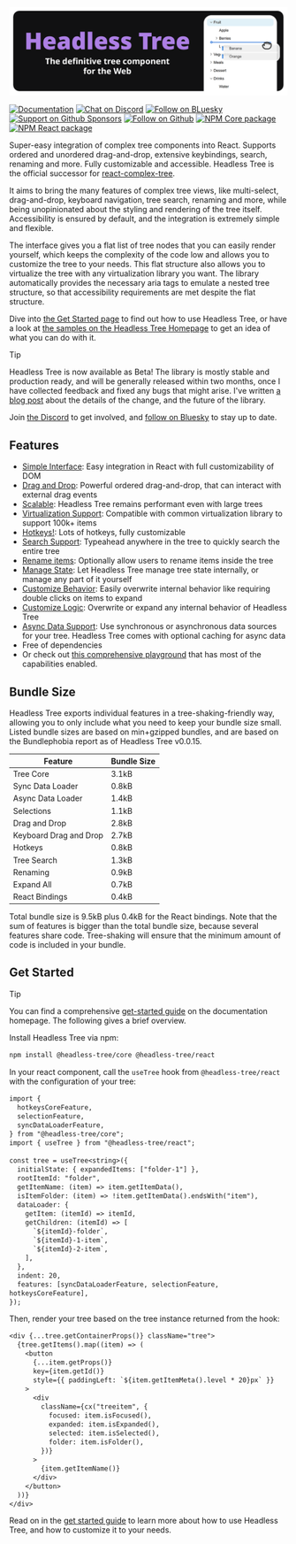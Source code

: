![Headless Tree](https://github.com/lukasbach/headless-tree/raw/main/packages/docs/static/img/banner-github.png)

[![Documentation](https://img.shields.io/badge/docs-1e1f22?style=flat)](https://headless-tree.lukasbach.com/)
[![Chat on Discord](https://img.shields.io/badge/discord-4c57d9?style=flat&logo=discord&logoColor=ffffff)](https://discord.gg/KuZ6EezzVw)
[![Follow on BLuesky](https://img.shields.io/badge/bluesky-0285FF?style=flat&logo=bluesky&logoColor=ffffff)](https://bsky.app/profile/lukasbach.bsky.social)
[![Support on Github Sponsors](https://img.shields.io/badge/sponsor-EA4AAA?style=flat&logo=githubsponsors&logoColor=ffffff)](https://github.com/sponsors/lukasbach)
[![Follow on Github](https://img.shields.io/badge/follow-181717?style=flat&logo=github&logoColor=ffffff)](https://github.com/lukasbach)
[![NPM Core package](https://img.shields.io/badge/core-CB3837?style=flat&logo=npm&logoColor=ffffff)](https://www.npmjs.com/package/@headless-tree/core)
[![NPM React package](https://img.shields.io/badge/react-CB3837?style=flat&logo=npm&logoColor=ffffff)](https://www.npmjs.com/package/@headless-tree/react)


Super-easy integration of complex tree components into React. Supports ordered 
and unordered drag-and-drop, extensive keybindings, search, renaming and more.
Fully customizable and accessible. Headless Tree is the official successor for
[react-complex-tree](https://github.com/lukasbach/react-complex-tree).

It aims to bring the many features of complex tree views, like multi-select,
drag-and-drop, keyboard navigation, tree search, renaming and more, while
being unopinionated about the styling and rendering of the tree itself.
Accessibility is ensured by default, and the integration is extremely
simple and flexible. 

The interface gives you a flat list of tree nodes
that you can easily render yourself, which keeps the complexity of the
code low and allows you to customize the tree to your needs. This flat
structure also allows you to virtualize the tree with any virtualization
library you want. The library automatically provides the necessary
aria tags to emulate a nested tree structure, so that accessibility
requirements are met despite the flat structure.

Dive into [the Get Started page](https://headless-tree.lukasbach.com/getstarted)
to find out how to use Headless Tree, or have a look at
[the samples on the Headless Tree Homepage](https://headless-tree.lukasbach.com/#demogrid)
to get an idea of what you can do with it.

> [!TIP]  
> Headless Tree is now available as Beta! The library is mostly stable and
> production ready, and will be generally released within two months, once
> I have collected feedback and fixed any bugs that might arise. I've written
> [a blog post](https://medium.com/@lukasbach/headless-tree-and-the-future-of-react-complex-tree-fc920700e82a)
> about the details of the change, and the future of the library.
> 
> Join
> [the Discord](https://discord.gg/KuZ6EezzVw) to get involved, and
> [follow on Bluesky](https://bsky.app/profile/lukasbach.bsky.social) to
> stay up to date.

## Features

- [Simple Interface](https://headless-tree.lukasbach.com/?demo=0#demogrid): Easy integration in React with full customizability of DOM
- [Drag and Drop](https://headless-tree.lukasbach.com/?demo=1#demogrid): Powerful ordered drag-and-drop, that can interact with external drag events
- [Scalable](https://headless-tree.lukasbach.com/?demo=2#demogrid): Headless Tree remains performant even with large trees
- [Virtualization Support](https://headless-tree.lukasbach.com/?demo=3#demogrid): Compatible with common virtualization library to support 100k+ items
- [Hotkeys!](https://headless-tree.lukasbach.com/?demo=4#demogrid): Lots of hotkeys, fully customizable
- [Search Support](https://headless-tree.lukasbach.com/?demo=5#demogrid): Typeahead anywhere in the tree to quickly search the entire tree
- [Rename items](https://headless-tree.lukasbach.com/?demo=6#demogrid): Optionally allow users to rename items inside the tree
- [Manage State](https://headless-tree.lukasbach.com/?demo=7#demogrid): Let Headless Tree manage tree state internally, or manage any part of it yourself
- [Customize Behavior](https://headless-tree.lukasbach.com/?demo=8#demogrid): Easily overwrite internal behavior like requiring double clicks on items to expand
- [Customize Logic](https://headless-tree.lukasbach.com/?demo=9#demogrid): Overwrite or expand any internal behavior of Headless Tree
- [Async Data Support](https://headless-tree.lukasbach.com/?demo=10#demogrid): Use synchronous or asynchronous data sources for your tree. Headless Tree comes with optional caching for async data
- Free of dependencies
- Or check out [this comprehensive playground](https://headless-tree.lukasbach.com/?demo=11#demogrid) that has most of the capabilities enabled.

## Bundle Size

Headless Tree exports individual features in a tree-shaking-friendly
way, allowing you to only include what you need to keep your bundle size
small. Listed bundle sizes are based on min+gzipped bundles, and are
based on the Bundlephobia report as of Headless Tree v0.0.15.

| Feature                | Bundle Size |
|------------------------|-------------|
| Tree Core              | 3.1kB       |
| Sync Data Loader       | 0.8kB       |
| Async Data Loader      | 1.4kB       |
| Selections             | 1.1kB       |
| Drag and Drop          | 2.8kB       |
| Keyboard Drag and Drop | 2.7kB       |
| Hotkeys                | 0.8kB       |
| Tree Search            | 1.3kB       |
| Renaming               | 0.9kB       |
| Expand All             | 0.7kB       |
| React Bindings         | 0.4kB       |

Total bundle size is 9.5kB plus 0.4kB for the React bindings. Note that
the sum of features is bigger than the total bundle size, because several
features share code. Tree-shaking will ensure that the minimum amount of
code is included in your bundle.

## Get Started

> [!TIP]  
> You can find a comprehensive [get-started guide](https://headless-tree.lukasbach.com/getstarted)
> on the documentation homepage. The following gives a brief overview.

Install Headless Tree via npm:

```bash
npm install @headless-tree/core @headless-tree/react
```

In your react component, call the `useTree` hook from `@headless-tree/react` with the configuration of
your tree:

```tsx
import {
  hotkeysCoreFeature,
  selectionFeature,
  syncDataLoaderFeature,
} from "@headless-tree/core";
import { useTree } from "@headless-tree/react";

const tree = useTree<string>({
  initialState: { expandedItems: ["folder-1"] },
  rootItemId: "folder",
  getItemName: (item) => item.getItemData(),
  isItemFolder: (item) => !item.getItemData().endsWith("item"),
  dataLoader: {
    getItem: (itemId) => itemId,
    getChildren: (itemId) => [
      `${itemId}-folder`,
      `${itemId}-1-item`,
      `${itemId}-2-item`,
    ],
  },
  indent: 20,
  features: [syncDataLoaderFeature, selectionFeature, hotkeysCoreFeature],
});
```

Then, render your tree based on the tree instance returned from the hook:

```tsx
<div {...tree.getContainerProps()} className="tree">
  {tree.getItems().map((item) => (
    <button
      {...item.getProps()}
      key={item.getId()}
      style={{ paddingLeft: `${item.getItemMeta().level * 20}px` }}
    >
      <div
        className={cx("treeitem", {
          focused: item.isFocused(),
          expanded: item.isExpanded(),
          selected: item.isSelected(),
          folder: item.isFolder(),
        })}
      >
        {item.getItemName()}
      </div>
    </button>
  ))}
</div>
```

Read on in the [get started guide](https://headless-tree.lukasbach.com/getstarted) to learn more about
how to use Headless Tree, and how to customize it to your needs.